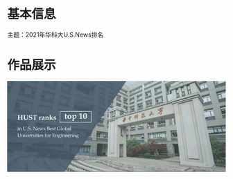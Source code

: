 # 基本信息

主题：2021年华科大U.S.News排名

# 作品展示

<p align='center'>
<img src='../images/2021/U.S.News排名.png'>
</p>
